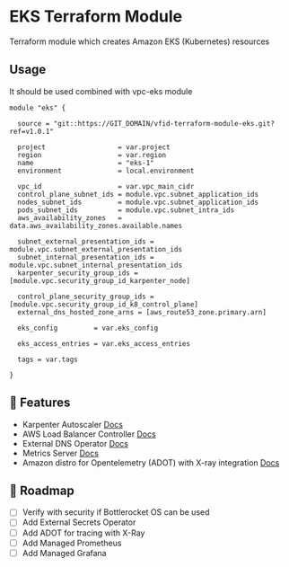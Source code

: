 <!-- markdownlint-disable MD013 MD033  -->

# <div align= "center"></div>EKS Terraform Module<div align="center">

</div>
<!-- markdownlint-enable MD013 MD033 -->

Terraform module which creates Amazon EKS (Kubernetes) resources

## Usage

It should be used combined with vpc-eks module

```hcl
module "eks" {

  source = "git::https://GIT_DOMAIN/vfid-terraform-module-eks.git?ref=v1.0.1"
  
  project                  = var.project
  region                   = var.region
  name                     = "eks-1"
  environment              = local.environment
  
  vpc_id                   = var.vpc_main_cidr
  control_plane_subnet_ids = module.vpc.subnet_application_ids
  nodes_subnet_ids         = module.vpc.subnet_application_ids
  pods_subnet_ids          = module.vpc.subnet_intra_ids
  aws_availability_zones   = data.aws_availability_zones.available.names

  subnet_external_presentation_ids = module.vpc.subnet_external_presentation_ids
  subnet_internal_presentation_ids = module.vpc.subnet_internal_presentation_ids
  karpenter_security_group_ids = [module.vpc.security_group_id_karpenter_node]

  control_plane_security_group_ids = [module.vpc.security_group_id_k8_control_plane]
  external_dns_hosted_zone_arns = [aws_route53_zone.primary.arn]

  eks_config         = var.eks_config

  eks_access_entries = var.eks_access_entries

  tags = var.tags

}
```

## 🚀 Features

* Karpenter Autoscaler [Docs](https://karpenter.sh/docs/)
* AWS Load Balancer Controller [Docs](https://kubernetes-sigs.github.io/aws-load-balancer-controller/latest/guide/ingress/annotations/)
* External DNS Operator [Docs](https://kubernetes-sigs.github.io/external-dns/latest/)
* Metrics Server [Docs](https://kubernetes-sigs.github.io/metrics-server/)
* Amazon distro for Opentelemetry (ADOT) with X-ray integration [Docs](https://aws-otel.github.io/docs/introduction)

## 📝 Roadmap

<!-- markdownlint-disable -->

- [ ] Verify with security if Bottlerocket OS can be used
- [ ] Add External Secrets Operator
- [ ] Add ADOT for tracing with X-Ray
- [ ] Add Managed Prometheus
- [ ] Add Managed Grafana

<!-- markdownlint-enable -->